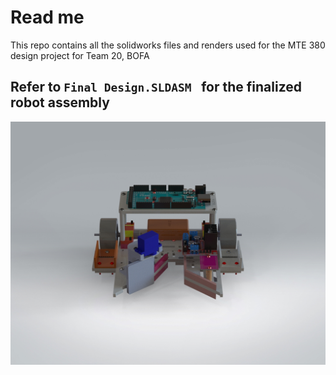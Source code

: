 # Read me 
This repo contains all the solidworks files and renders used for the MTE 380 design project for Team 20, BOFA

## Refer to ```Final Design.SLDASM ``` for the finalized robot assembly

![Robot](https://github.com/B-O-F-A/BOFA-Mech/blob/main/Renders/Robot.jpg?raw=true)
